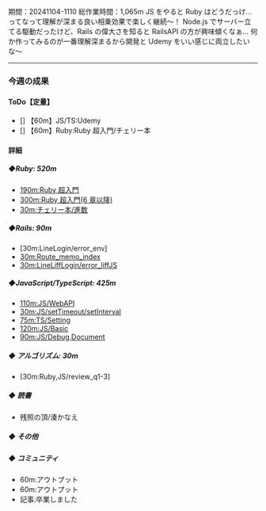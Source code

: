 期間：20241104-1110
総作業時間：1,065m
JS をやると Ruby はどうだっけ...ってなって理解が深まる良い相乗効果で楽しく継続〜！
Node.js でサーバー立てる駆動だったけど、Rails の偉大さを知ると RailsAPI の方が興味傾くなぁ...
何か作ってみるのが一番理解深まるから開発と Udemy をいい感じに両立したいな〜

---

### 今週の成果

#### ToDo【定量】

- [] 【60m】JS/TS:Udemy
- [] 【60m】Ruby:Ruby 超入門/チェリー本

#### 詳細

##### ◆Ruby: 520m

- [190m:Ruby 超入門](https://github.com/yu-ka3028/TIL/blob/main/Ruby/202411070845.md)
- [300m:Ruby 超入門(6 章以降)](https://github.com/yu-ka3028/TIL/blob/main/Ruby/202411091345.md)
- [30m:チェリー本/進数](https://github.com/yu-ka3028/TIL/blob/main/Other/202411101700_進数.md)

##### ◆Rails: 90m

- [30m:LineLogin/error_env]
- [30m:Route_memo_index]()
- [30m:LineLiffLogin/error_liffJS]()

##### ◆JavaScript/TypeScript: 425m

- [110m:JS/WebAPI](https://github.com/yu-ka3028/TIL/blob/main/JS&TS/Udemy_JS/202411051820.md)
- [30m:JS/setTimeout/setInterval](https://github.com/yu-ka3028/TIL/blob/main/JS&TS/Udemy_JS/202411061315.md)
- [75m:TS/Setting](https://github.com/yu-ka3028/TIL/blob/main/JS&TS/Udemy_TS/202411061645.md)
- [120m:JS/Basic](https://github.com/yu-ka3028/TIL/blob/main/JS&TS/Udemy_JS/202411062015.md)
- [90m:JS/Debug,Document](https://github.com/yu-ka3028/TIL/blob/main/JS&TS/Udemy_JS/202411101400.md)

##### ◆ アルゴリズム: 30m

- [30m:Ruby,JS/review_q1-3]

##### ◆ 読書

- 残照の頂/湊かなえ

##### ◆ その他

##### ◆ コミュニティ

- 60m:アウトプット
- 60m:アウトプット
- 記事:卒業しました

